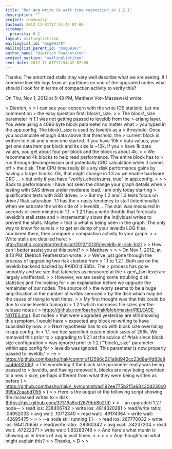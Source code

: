 ```yaml
---
title: "Re: avg write io wait time regression in 1.2.1"
description: ""
project: community
lastmod: 2012-11-01T17:54:42-07:00
sitemap:
  priority: 0.2
layout: mailinglistitem
mailinglist_id: "msg09148"
mailinglist_parent_id: "msg09147"
author_name: "Dietrich Featherston"
project_section: "mailinglistitem"
sent_date: 2012-11-01T17:54:42-07:00
---
```



Thanks. The amortized stalls may very well describe what we are seeing. If
I combine leveldb logs from all partitions on one of the upgraded nodes
what should I look for in terms of compaction activity to verify this?


On Thu, Nov 1, 2012 at 5:48 PM, Matthew Von-Maszewski wrote:

&gt; Dietrich,
&gt;
&gt; I can see your concern with the write IOS statistic. Let me comment on
&gt; the easy question first: block\\_size.
&gt;
&gt; The block\\_size parameter in 1.1 was not getting passed to leveldb from the
&gt; erlang layer. You were using a 4096 byte block parameter no matter what
&gt; you typed in the app.config. The block\\_size is used by leveldb as a
&gt; threshold. Once you accumulate enough data above that threshold, the
&gt; current block is written to disk and a new one started. If you have 10k
&gt; data values, your get one data item per block and its size is ~10k. If you
&gt; have 1k data values, you get about four per block and the block is about 4k.
&gt;
&gt; We recommend 4k blocks to help read performance. The entire block has to
&gt; run through decompression and potentially CRC calculation when it comes off
&gt; the disk. That CPU time really kills any disk performance gains by having
&gt; larger blocks. Ok, that might change in 1.3 as we enable hardware CRC …
&gt; but only if you have "verify\\_checksums, true" in app.config.
&gt;
&gt;
&gt; Back to performance: I have not seen the change your graph details when
&gt; testing with SAS drives under moderate load. I am only today starting
&gt; qualification tests with SSD drives.
&gt;
&gt; But my 1.2 and 1.3 tests focus on drive / Riak saturation. 1.1 has the
&gt; nasty tendency to stall (intentionally) when we saturate the write side of
&gt; leveldb, . The stall was measured in seconds or even minutes in 1.1.
&gt; 1.2.1 has a write throttle that forecasts leveldb's stall state and
&gt; incrementally slows the individual writes to prevent the stalls. Maybe
&gt; that is what is being seen in the graph. The only way to know for sure is
&gt; to get an dump of your leveldb LOG files, combined them, then compare
&gt; compaction activity to your graph.
&gt;
&gt; Write stalls are detailed here:
&gt; http://basho.com/blog/technical/2012/10/30/leveldb-in-riak-1p2/
&gt;
&gt; How can I better assist you at this point?
&gt;
&gt; Matthew
&gt;
&gt;
&gt; On Nov 1, 2012, at 8:13 PM, Dietrich Featherston wrote:
&gt;
&gt; We've just gone through the process of upgrading two riak clusters from
&gt; 1.1 to 1.2.1. Both are on the leveldb backend backed by RAID0'd SSDs. The
&gt; process has gone smoothly and we see that latencies as measured at the
&gt; gen\\_fsm level are largely unaffected.
&gt;
&gt; However, we are seeing some troubling disk statistics and I'm looking for
&gt; an explanation before we upgrade the remainder of our nodes. The source of
&gt; the worry seems to be a huge amplification in the number of writes serviced
&gt; by the disk which may be the cause of rising io wait times.
&gt;
&gt; My first thought was that this could be due to some leveldb tuning in
&gt; 1.2.1 which increases file sizes per the release notes (
&gt; https://github.com/basho/riak/blob/master/RELEASE-NOTES.md). But nodes
&gt; that were upgraded yesterday are still showing this symptom. I would have
&gt; expected any block re-writing to have subsided by now.
&gt;
&gt; Next hypothesis has to do with block size overriding in app.config. In
&gt; 1.1, we had specified custom block sizes of 256k. We removed this prior to
&gt; upgrading to 1.2.1 at the advice of #riak since block size configuration
&gt; was ignored prior to 1.2 ('"block\\_size" parameter within app.config for
&gt; leveldb was ignored. This parameter is now properly passed to leveldb.'
&gt; --&gt;
&gt; https://github.com/basho/riak/commit/f12596c221a9d942cc23d8e4fd83c9ca46e02105).
&gt; I'm wondering if the block size parameter really was being passed to
&gt; leveldb, and having removed it, blocks are now being rewritten to a new
&gt; size, perhaps different from what they were being written as before (
&gt; https://github.com/basho/riak\\_kv/commit/ad192ee775b2f5a68430d230c0999a2caabd1155
&gt; )
&gt;
&gt; Here is the output of the following script showing the increased writes to
&gt; disk (https://gist.github.com/37319a8ed2679bb8b21d)
&gt;
&gt; --an upgraded 1.2.1 node--
&gt; read ios: 238406742
&gt; write ios: 4814320281
&gt; read/write ratio: .04952033
&gt; avg wait: .10712340
&gt; read wait: .49174364
&gt; write wait: .42695475
&gt;
&gt;
&gt; --a node still running 1.1--
&gt; read ios: 267770032
&gt; write ios: 944170656
&gt; read/write ratio: .28360342
&gt; avg wait: .34237204
&gt; read wait: .47222371
&gt; write wait: 1.83283749
&gt;
&gt; And here's what munin is showing us in terms of avg io wait times.
&gt;
&gt; 
&gt;
&gt;
&gt; Any thoughts on what might explain this?
&gt;
&gt; Thanks,
&gt; D
&gt;
&gt;

